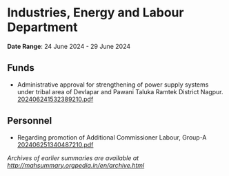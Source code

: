 # Industries, Energy and Labour Department

**Date Range**: 24 June 2024 - 29 June 2024


## Funds
- Administrative approval for strengthening of power supply systems under tribal area of Devlapar and Pawani Taluka Ramtek District Nagpur.\
  [202406241532389210.pdf](https://gr.maharashtra.gov.in/Site/Upload/Government%20Resolutions/English/202406241532389210.pdf)

## Personnel
- Regarding promotion of Additional Commissioner Labour, Group-A\
  [202406251340487210.pdf](https://gr.maharashtra.gov.in/Site/Upload/Government%20Resolutions/English/202406251340487210.pdf)


*Archives of earlier summaries are available at http://mahsummary.orgpedia.in/en/archive.html*